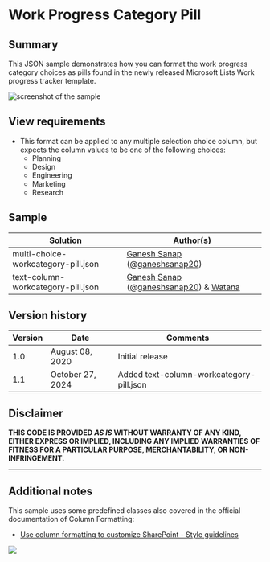 # Work Progress Category Pill

## Summary

This JSON sample demonstrates how you can format the work progress category choices as pills found in the newly released Microsoft Lists Work progress tracker template.

![screenshot of the sample](./assets/screenshot.png)

## View requirements

* This format can be applied to any multiple selection choice column, but expects the column values to be one of the following choices:
  + Planning
  + Design
  + Engineering
  + Marketing
  + Research

## Sample

Solution|Author(s)
--------|---------
multi-choice-workcategory-pill.json | [Ganesh Sanap](https://github.com/ganesh-sanap) ([@ganeshsanap20](https://twitter.com/ganeshsanap20))
text-column-workcategory-pill.json | [Ganesh Sanap](https://github.com/ganesh-sanap) ([@ganeshsanap20](https://twitter.com/ganeshsanap20)) & [Watana](https://github.com/watana2)



## Version history

| Version | Date          | Comments        |
|---------|---------------|-----------------|
| 1.0     | August 08, 2020 | Initial release |
| 1.1     | October 27, 2024 | Added text-column-workcategory-pill.json |

## Disclaimer

**THIS CODE IS PROVIDED *AS IS* WITHOUT WARRANTY OF ANY KIND, EITHER EXPRESS OR IMPLIED, INCLUDING ANY IMPLIED WARRANTIES OF FITNESS FOR A PARTICULAR PURPOSE, MERCHANTABILITY, OR NON-INFRINGEMENT.**

---

## Additional notes

This sample uses some predefined classes also covered in the official documentation of Column Formatting:

- [Use column formatting to customize SharePoint - Style guidelines](https://docs.microsoft.com/en-us/sharepoint/dev/declarative-customization/column-formatting#style-guidelines)

<img src="https://pnptelemetry.azurewebsites.net/list-formatting/column-samples/multi-choice-workcategory-pill" />
